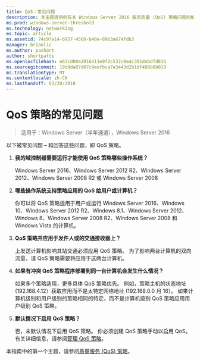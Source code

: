 ```yaml
---
title: QoS：常见问题
description: 本主题提供的有关 Windows Server 2016 服务质量 (QoS) 策略问题的解答。
ms.prod: windows-server-threshold
ms.technology: networking
ms.topic: article
ms.assetid: 74c97a14-b957-4568-b48e-8963a674fdb3
manager: brianlic
ms.author: pashort
author: shortpatti
ms.openlocfilehash: e63cd00a2016411e9f2c532c0e4c301dabdfd816
ms.sourcegitcommit: 19d9da87d87c9eefbca7a3443d2b1df486b0b010
ms.translationtype: MT
ms.contentlocale: zh-CN
ms.lasthandoff: 03/28/2018
---
```

# <a name="qos-policy-frequently-asked-questions"></a>QoS 策略的常见问题

>适用于：Windows Server（半年通道），Windows Server 2016

以下被常见问题 – 和回答这些问题，即 QoS 策略。
  
1.  **我的域控制器需要运行才能使用 QoS 策略哪些操作系统？**
  
     Windows Server 2016、Windows Server 2012 R2、Windows Server 2012、Windows Server 2008 R2 或 Windows Server 2008

2.  **哪些操作系统支持策略应用的 QoS 给用户或计算机？**

     你可以将 QoS 策略适用于用户或运行 Windows Server 2016、Windows 10、Windows Server 2012 R2、Windows 8.1、Windows Server 2012、Windows 8、Windows Server 2008 R2、Windows Server 2008 和 Windows Vista 的计算机。

3.  **QoS 策略并应用于发件人或的交通接收器上？**

     上发送计算机影响其站交通必须应用 QoS 策略。 为了影响两台计算机的双向流量，请 QoS 策略需要将应用于这两台计算机。

4.  **如果有冲突 QoS 策略程序部署到同一台计算机会发生什么情况？**  
  
     如果多个策略适用，更多具体 QoS 策略优先。 例如，策略主机的状态地址 (192.168.4.12）获取应用而不是太特定网络地址 (192.168.0.0 月 16）。 如果计算机级别和用户级别的策略相同的特定，而不是计算机级别 QoS 策略应用用户级别 QoS 策略。 

5.  **默认情况下启用 QoS 策略？**

     否，未默认情况下启用 QoS 策略。 你必须创建 QoS 策略手动以启用 QoS。  有关详细信息，请参阅[管理 QoS 策略](qos-policy-manage.md)。

本指南中的第一个主题，请参阅[质量服务 (QoS) 策略](qos-policy-top.md)。
